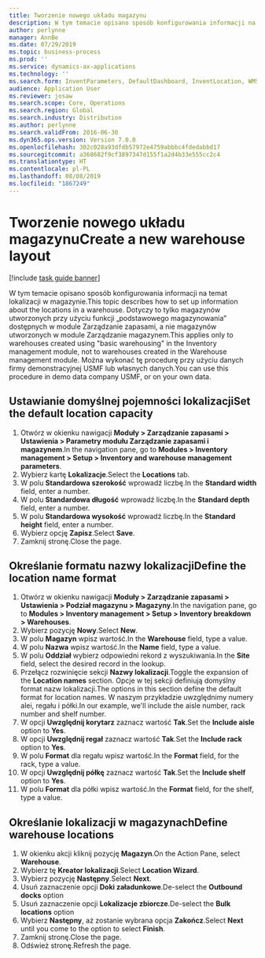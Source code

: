 ```yaml
---
title: Tworzenie nowego układu magazynu
description: W tym temacie opisano sposób konfigurowania informacji na temat lokalizacji w magazynie.
author: perlynne
manager: AnnBe
ms.date: 07/29/2019
ms.topic: business-process
ms.prod: ''
ms.service: dynamics-ax-applications
ms.technology: ''
ms.search.form: InventParameters, DefaultDashboard, InventLocation, WMSLocationWizard
audience: Application User
ms.reviewer: josaw
ms.search.scope: Core, Operations
ms.search.region: Global
ms.search.industry: Distribution
ms.author: perlynne
ms.search.validFrom: 2016-06-30
ms.dyn365.ops.version: Version 7.0.0
ms.openlocfilehash: 302c028a93dfdb57972e4759abbbc4fdedabbd17
ms.sourcegitcommit: a368682f9cf3897347d155f1a2d4b33e555cc2c4
ms.translationtype: HT
ms.contentlocale: pl-PL
ms.lasthandoff: 08/08/2019
ms.locfileid: "1867249"
---
```

# <a name="create-a-new-warehouse-layout"></a><span data-ttu-id="06348-103">Tworzenie nowego układu magazynu</span><span class="sxs-lookup"><span data-stu-id="06348-103">Create a new warehouse layout</span></span>

[!include [task guide banner](../../includes/task-guide-banner.md)]

<span data-ttu-id="06348-104">W tym temacie opisano sposób konfigurowania informacji na temat lokalizacji w magazynie.</span><span class="sxs-lookup"><span data-stu-id="06348-104">This topic describes how to set up information about the locations in a warehouse.</span></span> <span data-ttu-id="06348-105">Dotyczy to tylko magazynów utworzonych przy użyciu funkcji „podstawowego magazynowania” dostępnych w module Zarządzanie zapasami, a nie magazynów utworzonych w module Zarządzanie magazynem.</span><span class="sxs-lookup"><span data-stu-id="06348-105">This applies only to warehouses created using "basic warehousing" in the Inventory management module, not to warehouses created in the Warehouse management module.</span></span> <span data-ttu-id="06348-106">Można wykonać tę procedurę przy użyciu danych firmy demonstracyjnej USMF lub własnych danych.</span><span class="sxs-lookup"><span data-stu-id="06348-106">You can use this procedure in demo data company USMF, or on your own data.</span></span>


## <a name="set-the-default-location-capacity"></a><span data-ttu-id="06348-107">Ustawianie domyślnej pojemności lokalizacji</span><span class="sxs-lookup"><span data-stu-id="06348-107">Set the default location capacity</span></span>
1. <span data-ttu-id="06348-108">Otwórz w okienku nawigacji **Moduły > Zarządzanie zapasami > Ustawienia > Parametry modułu Zarządzanie zapasami i magazynem**.</span><span class="sxs-lookup"><span data-stu-id="06348-108">In the navigation pane, go to **Modules > Inventory management > Setup > Inventory and warehouse management parameters**.</span></span>
2. <span data-ttu-id="06348-109">Wybierz kartę **Lokalizacje**.</span><span class="sxs-lookup"><span data-stu-id="06348-109">Select the **Locations** tab.</span></span>
3. <span data-ttu-id="06348-110">W polu **Standardowa szerokość** wprowadź liczbę.</span><span class="sxs-lookup"><span data-stu-id="06348-110">In the **Standard width** field, enter a number.</span></span>
4. <span data-ttu-id="06348-111">W polu **Standardowa długość** wprowadź liczbę.</span><span class="sxs-lookup"><span data-stu-id="06348-111">In the **Standard depth** field, enter a number.</span></span>
5. <span data-ttu-id="06348-112">W polu **Standardowa wysokość** wprowadź liczbę.</span><span class="sxs-lookup"><span data-stu-id="06348-112">In the **Standard height** field, enter a number.</span></span>
6. <span data-ttu-id="06348-113">Wybierz opcję **Zapisz**.</span><span class="sxs-lookup"><span data-stu-id="06348-113">Select **Save**.</span></span>
7. <span data-ttu-id="06348-114">Zamknij stronę.</span><span class="sxs-lookup"><span data-stu-id="06348-114">Close the page.</span></span>

## <a name="define-the-location-name-format"></a><span data-ttu-id="06348-115">Określanie formatu nazwy lokalizacji</span><span class="sxs-lookup"><span data-stu-id="06348-115">Define the location name format</span></span>
1. <span data-ttu-id="06348-116">Otwórz w okienku nawigacji **Moduły > Zarządzanie zapasami > Ustawienia > Podział magazynu > Magazyny**.</span><span class="sxs-lookup"><span data-stu-id="06348-116">In the navigation pane, go to **Modules > Inventory management > Setup > Inventory breakdown > Warehouses**.</span></span>
2. <span data-ttu-id="06348-117">Wybierz pozycję **Nowy**.</span><span class="sxs-lookup"><span data-stu-id="06348-117">Select **New**.</span></span>
3. <span data-ttu-id="06348-118">W polu **Magazyn** wpisz wartość.</span><span class="sxs-lookup"><span data-stu-id="06348-118">In the **Warehouse** field, type a value.</span></span>
4. <span data-ttu-id="06348-119">W polu **Nazwa** wpisz wartość.</span><span class="sxs-lookup"><span data-stu-id="06348-119">In the **Name** field, type a value.</span></span>
5. <span data-ttu-id="06348-120">W polu **Oddział** wybierz odpowiedni rekord z wyszukiwania.</span><span class="sxs-lookup"><span data-stu-id="06348-120">In the **Site** field, select the desired record in the lookup.</span></span>
6. <span data-ttu-id="06348-121">Przełącz rozwinięcie sekcji **Nazwy lokalizacji**.</span><span class="sxs-lookup"><span data-stu-id="06348-121">Toggle the expansion of the **Location names** section.</span></span> <span data-ttu-id="06348-122">Opcje w tej sekcji definiują domyślny format nazw lokalizacji.</span><span class="sxs-lookup"><span data-stu-id="06348-122">The options in this section define the default format for location names.</span></span> <span data-ttu-id="06348-123">W naszym przykładzie uwzględnimy numery alei, regału i półki.</span><span class="sxs-lookup"><span data-stu-id="06348-123">In our example, we'll include the aisle number, rack number and shelf number.</span></span>  
7. <span data-ttu-id="06348-124">W opcji **Uwzględnij korytarz** zaznacz wartość **Tak**.</span><span class="sxs-lookup"><span data-stu-id="06348-124">Set the **Include aisle** option to **Yes**.</span></span>
8. <span data-ttu-id="06348-125">W opcji **Uwzględnij regał** zaznacz wartość **Tak**.</span><span class="sxs-lookup"><span data-stu-id="06348-125">Set the **Include rack** option to **Yes**.</span></span> 
9. <span data-ttu-id="06348-126">W polu **Format** dla regału wpisz wartość.</span><span class="sxs-lookup"><span data-stu-id="06348-126">In the **Format** field, for the rack, type a value.</span></span>
10. <span data-ttu-id="06348-127">W opcji **Uwzględnij półkę** zaznacz wartość **Tak**.</span><span class="sxs-lookup"><span data-stu-id="06348-127">Set the **Include shelf** option to **Yes**.</span></span>
11. <span data-ttu-id="06348-128">W polu **Format** dla półki wpisz wartość.</span><span class="sxs-lookup"><span data-stu-id="06348-128">In the **Format** field, for the shelf, type a value.</span></span>

## <a name="define-warehouse-locations"></a><span data-ttu-id="06348-129">Określanie lokalizacji w magazynach</span><span class="sxs-lookup"><span data-stu-id="06348-129">Define warehouse locations</span></span>
1. <span data-ttu-id="06348-130">W okienku akcji kliknij pozycję **Magazyn**.</span><span class="sxs-lookup"><span data-stu-id="06348-130">On the Action Pane, select **Warehouse**.</span></span>
2. <span data-ttu-id="06348-131">Wybierz tę **Kreator lokalizacji**.</span><span class="sxs-lookup"><span data-stu-id="06348-131">Select **Location Wizard**.</span></span>
3. <span data-ttu-id="06348-132">Wybierz pozycję **Następny**.</span><span class="sxs-lookup"><span data-stu-id="06348-132">Select **Next**.</span></span>
4. <span data-ttu-id="06348-133">Usuń zaznaczenie opcji **Doki załadunkowe**.</span><span class="sxs-lookup"><span data-stu-id="06348-133">De-select the **Outbound docks** option</span></span>
5. <span data-ttu-id="06348-134">Usuń zaznaczenie opcji **Lokalizacje zbiorcze**.</span><span class="sxs-lookup"><span data-stu-id="06348-134">De-select the **Bulk locations** option</span></span>
6. <span data-ttu-id="06348-135">Wybierz **Następny**, aż zostanie wybrana opcja **Zakończ**.</span><span class="sxs-lookup"><span data-stu-id="06348-135">Select **Next** until you come to the option to select **Finish**.</span></span>
7. <span data-ttu-id="06348-136">Zamknij stronę.</span><span class="sxs-lookup"><span data-stu-id="06348-136">Close the page.</span></span>
8. <span data-ttu-id="06348-137">Odśwież stronę.</span><span class="sxs-lookup"><span data-stu-id="06348-137">Refresh the page.</span></span>

